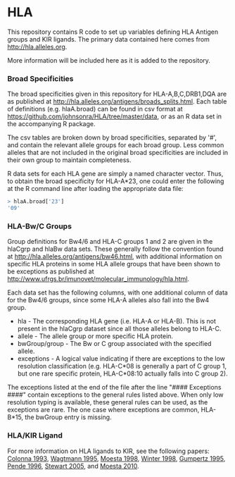 # HLA
This repository contains R code to set up variables defining HLA Antigen groups and KIR ligands. The primary data contained here comes from http://hla.alleles.org.

More information will be included here as it is added to the repository.

### Broad Specificities
The broad specificities given in this repository for HLA-A,B,C,DRB1,DQA are as published at http://hla.alleles.org/antigens/broads_splits.html. Each table of definitions (e.g. hlaA.broad) can be found in csv format at https://github.com/johnsonra/HLA/tree/master/data, or as an R data set in the accompanying R package.

The csv tables are broken down by broad specificities, separated by '#', and contain the relevant allele groups for each broad group. Less common alleles that are not included in the original broad specificities are included in their own group to maintain completeness.

R data sets for each HLA gene are simply a named character vector. Thus, to obtain the broad specificity for HLA-A*23, one could enter the following at the R command line after loading the appropriate data file:

````R
> hlaA.broad['23']
'09'
````

### HLA-Bw/C Groups
Group definitions for Bw4/6 and HLA-C groups 1 and 2 are given in the hlaCgrp and hlaBw data sets. These generally follow the convention found at http://hla.alleles.org/antigens/bw46.html, with additional information on specific HLA proteins in some HLA allele groups that have been shown to be exceptions as published at http://www.ufrgs.br/imunovet/molecular_immunology/hla.html.

Each data set has the following columns, with one additional column of data for the Bw4/6 groups, since some HLA-A alleles also fall into the Bw4 group.

* hla - The corresponding HLA gene (i.e. HLA-A or HLA-B). This is not present in the hlaCgrp dataset since all those alleles belong to HLA-C.
* allele - The allele group or more specific HLA protein. 
* bwGroup/group - The Bw or C group associated with the specified allele.
* exceptions - A logical value indicating if there are exceptions to the low resolution classification (e.g. HLA-C\*08 is generally a part of C group 1, but one rare specific protein, HLA-C\*08:10 actually falls into C group 2).

The exceptions listed at the end of the file after the line "#### Exceptions ####" contain exceptions to the general rules listed above. When only low resolution typing is available, these general rules can be used, as the exceptions are rare. The one case where exceptions are common, HLA-B*15, the bwGroup entry is missing.

### HLA/KIR Ligand
For more information on HLA ligands to KIR, see the following papers: [Colonna 1993](https://scholar.google.com/scholar_lookup?title=HLA-C+is+the+inhibitory+ligand+that+determines+dominant+resistance+to+lysis+by+NK1-+and+NK2-specific+natural+killer+cells&author=M.+Colonna&author=G.+Borsellino&author=M.+Falco&author=G.+B.+Ferrara&author=J.+L.+Strominger&publication_year=1993), [Wagtmann 1995](http://www.sciencedirect.com/science/article/pii/1074761395900691),
[Moesta 1998](http://www.jimmunol.org/content/180/6/3969.short), [Winter 1998](http://www.jimmunol.org/content/180/6/3969.short), [Gumpertz 1995](http://jem.rupress.org/content/181/3/1133.abstract), [Pende 1996](http://jem.rupress.org/content/184/2/505.abstract), [Stewart 2005](http://www.pnas.org/content/102/37/13224.long), and [Moesta 2010](http://www.jimmunol.org/content/185/7/4233.short).
